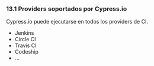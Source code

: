### 13.1 Providers soportados por Cypress.io

Cypress.io puede ejecutarse en todos los providers de CI.

* Jenkins <!-- .element: class="fragment" -->
* Circle CI <!-- .element: class="fragment" -->
* Travis CI <!-- .element: class="fragment" -->
* Codeship <!-- .element: class="fragment" -->
* ... <!-- .element: class="fragment" -->



